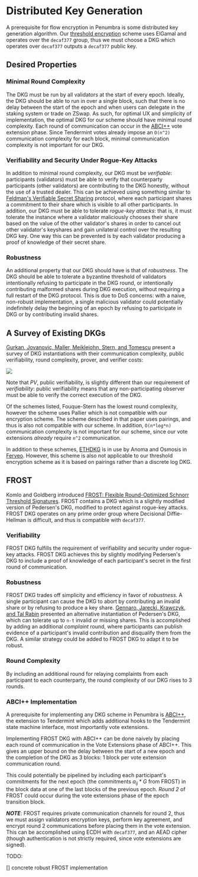 # Distributed Key Generation

A prerequisite for flow encryption in Penumbra is some distributed key
generation algorithm. Our [threshold encryption](./threshold-encryption.md)
scheme uses ElGamal and operates over the `decaf377` group, thus we must choose
a DKG which operates over `decaf377` outputs a `decaf377` public key. 

## Desired Properties

### Minimal Round Complexity

The DKG must be run by all validators at the start of every epoch. Ideally, the
DKG should be able to run in over a single block, such that there is no delay
between the start of the epoch and when users can delegate in the staking
system or trade on ZSwap. As such, for optimal UX and simplicity of
implementation, the optimal DKG for our scheme should have minimal round
complexity. Each round of communication can occur in the
[ABCI++](https://github.com/tendermint/spec/blob/master/rfc/004-abci%2B%2B.md)
vote extension phase. Since Tendermint votes already impose an `O(n^2)`
communication complexity for each block, minimal communication complexity is
not important for our DKG.

### Verifiability and Security Under Rogue-Key Attacks

In addition to minimal round complexity, our DKG must be *verifiable*:
participants (validators) must be able to verify that counterparty participants
(other validators) are contributing to the DKG honestly, without the use of a
trusted dealer. This can be achieved using something similar to [Feldman's
Verifiable Secret Sharing][feldman] protocol, where each participant shares a
commitment to their share which is visible to all other participants. In
addition, our DKG must be able to tolerate *rogue-key attacks*: that is, it
must tolerate the instance where a validator maliciously chooses their share
based on the value of the other validator's shares in order to cancel out other
validator's keyshares and gain unilateral control over the resulting DKG key.
One way this can be prevented is by each validator producing a proof of
knowledge of their secret share.

### Robustness

An additional property that our DKG should have is that of *robustness*. The
DKG should be able to tolerate a byzantine threshold of validators
intentionally refusing to participate in the DKG round, or intentionally
contributing malformed shares during DKG execution, without requiring a full
restart of the DKG protocol. This is due to DoS concerns: with a naive,
non-robust implementation, a single malicious validator could potentially
indefinitely delay the beginning of an epoch by refusing to participate in DKG
or by contributing invalid shares.


## A Survey of Existing DKGs

[Gurkan, Jovanovic, Maller, Meiklejohn, Stern, and Tomescu][GJMMST] present a survey of DKG instantiations with their communication complexity, public verifiability, round complexity, prover, and verifier costs:

![](./dkg-table.png)

Note that *PV*, public verifiability, is slightly different than our
requirement of *verifiability*: public verifiability means that any
non-participating observer must be able to verify the correct execution of the
DKG.

Of the schemes listed, Fouque-Stern has the lowest round complexity, however
the scheme uses Pallier which is not compatible with our encryption scheme.
The scheme described in that paper uses pairings, and thus is also not
compatible with our scheme. In addition, `O(n*log*n)` communication complexity
is not important for our scheme, since our vote extensions *already* require
`n^2` communication.

In addition to these schemes, [ETHDKG][ethdkg] is in use by Anoma and Osmosis
in
[Ferveo](https://anoma.network/blog/ferveo-a-distributed-key-generation-scheme-for-front-running-protection/).
However, this scheme is also not applicable to our threshold encryption scheme
as it is based on pairings rather than a discrete log DKG.

## FROST

Komlo and Goldberg introduced [FROST: Flexible Round-Optimized Schnorr
Threshold Signatures][frost]. FROST contains a DKG which is a slightly modified
version of Pedersen's DKG, modified to protect against rogue-key attacks. FROST
DKG operates on any prime order group where Decisional Diffie-Hellman is
difficult, and thus is compatible with `decaf377`. 


### Verifiability 

FROST DKG fulfills the requirement of verifiability and security under
rogue-key attacks. FROST DKG achieves this by slightly modifying Pedersen's DKG
to include a proof of knowledge of each participant's secret in the first round
of communication.

### Robustness

FROST DKG trades off simplicity and efficiency in favor of *robustness*. A
single participant can cause the DKG to abort by contributing an invalid share
or by refusing to produce a key share. [Gennaro, Jarecki, Krawczyk, and Tal
Rabin][gennaro] presented an alternative instantiation of Pedersen's DKG, which
can tolerate up to `n-t` invalid or missing shares. This is accomplished by
adding an additional *complaint* round, where participants can publish evidence
of a participant's invalid contribution and disqualify them from the DKG. A
similar strategy could be added to FROST DKG to adapt it to be robust.

### Round Complexity

By including an additional round for relaying complaints from each participant
to each counterparty, the round complexity of our DKG rises to 3 rounds.

### ABCI++ Implementation

A prerequisite for implementing any DKG scheme in Penumbra is
[ABCI++](https://github.com/tendermint/spec/blob/master/rfc/004-abci%2B%2B.md),
the extension to Tendermint which adds additional hooks to the Tendermint state
machine interface, most importantly vote extensions.

Implementing FROST DKG with ABCI++ can be done naively by placing each round of
communication in the Vote Extensions phase of ABCI++. This gives an upper bound
on the delay between the start of a new epoch and the completion of the DKG as
3 blocks: 1 block per vote extension communication round.

This could potentially be pipelined by including each participant's commitments for the next epoch (the commitments $a_{ij}*G$ from FROST) in the block data at one of the last blocks of the previous epoch. *Round 2* of FROST could occur during the vote extensions phase of the epoch transition block.

***NOTE***: FROST requires private communication channels for round 2, thus we
must assign validators encryption keys, perform key agreement, and encrypt
round 2 communications before placing them in the vote extension. This can be
accomplished using ECDH with `decaf377`, and an AEAD cipher (though
authentication is not strictly required, since vote extensions are signed). 


TODO:

[] concrete robust FROST implementation


[ethdkg]: https://eprint.iacr.org/2019/985
[feldman]: https://www.cs.umd.edu/~gasarch/TOPICS/secretsharing/feldmanVSS.pdf
[gennaro]: http://citeseerx.ist.psu.edu/viewdoc/download?doi=10.1.1.134.6445&rep=rep1&type=pdf
[GJMMST]: https://eprint.iacr.org/2021/005.pdf
[frost]: https://eprint.iacr.org/2020/852.pdf
